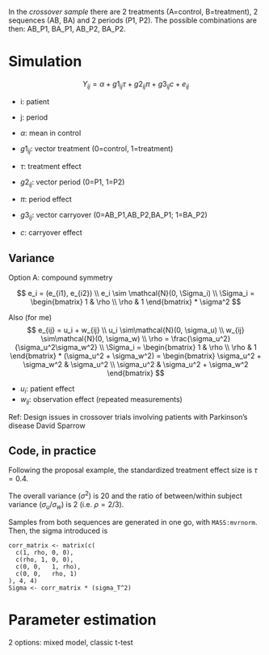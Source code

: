 In the *crossover sample* there are 2 treatments (A=control, B=treatment), 2 sequences (AB, BA) and 2 periods (P1, P2). The possible combinations are then: AB_P1, BA_P1, AB_P2, BA_P2. 

# Simulation

$$
Y_{ij} = \alpha + g1_{ij}\tau + g2_{ij}\pi + g3_{ij}c + e_{ij}
$$

- i: patient
- j: period

- $\alpha$: mean in control
- $g1_{ij}$: vector treatment (0=control, 1=treatment)
- $\tau$: treatment effect
- $g2_{ij}$: vector period (0=P1, 1=P2)
- $\pi$: period effect
- $g3_{ij}$: vector carryover (0=AB_P1,AB_P2,BA_P1; 1=BA_P2)
- $c$: carryover effect

## Variance
Option A: compound symmetry

$$
e_i = (e_{i1}, e_{i2}) \\
e_i \sim \mathcal{N}(0, \Sigma_i) \\
\Sigma_i = \begin{bmatrix}
1 & \rho \\
\rho & 1
\end{bmatrix} * \sigma^2
$$

Also (for me)
$$
e_{ij} = u_i + w_{ij} \\
u_i \sim\mathcal{N}(0, \sigma_u) \\
w_{ij} \sim\mathcal{N}(0, \sigma_w) \\
\rho = \frac{\sigma_u^2}{\sigma_u^2\sigma_w^2} \\
\Sigma_i = \begin{bmatrix}
1 & \rho \\
\rho & 1
\end{bmatrix} * (\sigma_u^2 + \sigma_w^2) = 
\begin{bmatrix}
\sigma_u^2 + \sigma_w^2 & \sigma_u^2 \\
\sigma_u^2 & \sigma_u^2 + \sigma_w^2
\end{bmatrix}
$$

- $u_{i}$: patient effect 
- $w_{ij}$: observation effect (repeated measurements)


Ref:
Design issues in crossover trials involving patients with Parkinson’s disease
David Sparrow

## Code, in practice
Following the proposal example, the standardized treatment effect size is $\tau=0.4$. 

The overall variance ($\sigma^2$) is $20$ and the ratio of between/within subject variance ($\sigma_u/\sigma_w$) is $2$ (i.e. $\rho = 2/3$).

Samples from both sequences are generated in one go, with `MASS:mvrnorm`. 
Then, the sigma introduced is 

```
corr_matrix <- matrix(c(
  c(1, rho, 0, 0),
  c(rho, 1, 0, 0),
  c(0, 0,   1, rho),
  c(0, 0,   rho, 1)
), 4, 4)
Sigma <- corr_matrix * (sigma_T^2)
```

# Parameter estimation
2 options: mixed model, classic t-test





